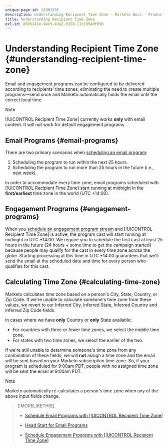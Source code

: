 ```yaml
---
unique-page-id: 12983291
description: Understanding Recipient Time Zone - Marketo Docs - Product Documentation
title: Understanding Recipient Time Zone
exl-id: 8895241e-94c9-43a2-9158-11c1994df09b
---
```

# Understanding Recipient Time Zone {#understanding-recipient-time-zone}

Email and engagement programs can be configured to be delivered according to recipients' time zones, eliminating the need to create multiple programs—send once and Marketo automatically holds the email until the correct local time.

>[!NOTE]
>
>[!UICONTROL Recipient Time Zone] currently works **only** with email content. It will not work for default engagement programs.

## Email Programs {#email-programs}

There are two primary scenarios when [scheduling an email program](/help/marketo/product-docs/email-marketing/email-programs/email-program-actions/scheduling-with-recipient-time-zone/schedule-email-programs-with-recipient-time-zone.md):

1. Scheduling the program to run within the next 25 hours.
1. Scheduling the program to run more than 25 hours in the future (i.e., next week).

In order to accommodate every time zone, email programs scheduled with [!UICONTROL Recipient Time Zone] start running at midnight in the **first/earliest** time zone in the world (UTC +14:00).

## Engagement Programs {#engagement-programs}

When you [schedule an engagement program stream](/help/marketo/product-docs/email-marketing/drip-nurturing/engagement-program-streams/set-stream-cadence/schedule-engagement-programs-with-recipient-time-zone.md) and [!UICONTROL Recipient Time Zone] is active, the program cast will start running at midnight in UTC +14:00. We require you to schedule the first cast at least 25 hours in the future (24 hours + some time to get the campaign started) because people may qualify for the cast in every time zone across the globe. Starting processing at this time in UTC +14:00 guarantees that we'll send the email at the scheduled date and time for every person who qualifies for this cast.

## Calculating Time Zone {#calculating-time-zone}

Marketo calculates time zone based on a person's City, State, Country, or Zip Code. If we're unable to calculate someone's time zone from these values, we revert to our Inferred City, Inferred State, Inferred Country and Inferred Zip Code fields.

In cases where we have **only** Country or **only** State available:

* For countries with three or fewer time zones, we select the middle time zone.
* For states with two time zones, we select the earlier of the two.

If we're still unable to determine someone's time zone from any combination of these fields, we will **not** assign a time zone and the email will be sent based on your Marketo subscription time zone. So, if your program is scheduled for 9:00am PDT, people with no assigned time zone will be sent the email at 9:00am PDT.

>[!NOTE]
>
>Marketo automatically re-calculates a person's time zone when any of the above input fields change.

>[!MORELIKETHIS]
>
>* [Schedule Email Programs with [!UICONTROL Recipient Time Zone]](/help/marketo/product-docs/email-marketing/email-programs/email-program-actions/scheduling-with-recipient-time-zone/schedule-email-programs-with-recipient-time-zone.md)
>* [Head Start for Email Programs](/help/marketo/product-docs/email-marketing/email-programs/email-program-actions/head-start-for-email-programs.md)
>
>* [Schedule Engagement Programs with [!UICONTROL Recipient Time Zone]](/help/marketo/product-docs/email-marketing/drip-nurturing/engagement-program-streams/set-stream-cadence/schedule-engagement-programs-with-recipient-time-zone.md)
